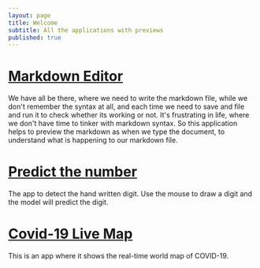 ```yaml
---
layout: page
title: Welcome
subtitle: All the applications with previews
published: true
---
```


# [Markdown Editor](https://nikku1234.github.io/Markdown-Editor/)

We have all be there, where we need to write the markdown file, while we don't remember the syntax at all, and each time we need to save and file and run it to check whether its working or not. It's frustrating in life, where we don't have time to tinker with markdown syntax. So this application helps to preview the markdown as when we type the document, to understand what is happening to our markdown file.


# [Predict the number](https://github.com/nikku1234/predict-numbers/)
The app to detect the hand written digit. Use the mouse to draw a digit and the model will predict the digit.

# [Covid-19 Live Map](https://nikku1234-corona.netlify.app)

This is an app where it shows the real-time world map of COVID-19.
